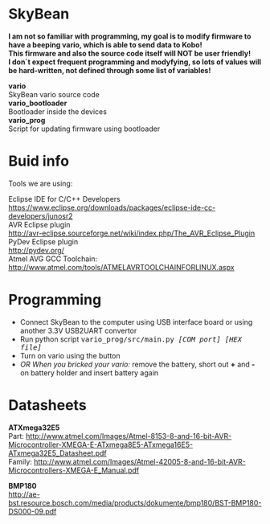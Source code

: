 SkyBean
=====
<b>I am not so familiar with programming, my goal is to modify firmware to have a beeping vario, which is able to send data to Kobo!</b><br>
<b>This firmware and also the source code itself will NOT be user friendly!</b><br>
<b>I don´t expect frequent programming and modyfying, so lots of values will be hard-written, not defined through some list of variables!</b><br>

<b>vario</b><br>
SkyBean vario source code<br>
<b>vario_bootloader</b><br>
Bootloader inside the devices<br>
<b>vario_prog</b><br>
Script for updating firmware using bootloader<br>


Buid info
=====

Tools we are using:

Eclipse IDE for C/C++ Developers<br>
https://www.eclipse.org/downloads/packages/eclipse-ide-cc-developers/junosr2<br>
AVR Eclipse plugin<br>
http://avr-eclipse.sourceforge.net/wiki/index.php/The_AVR_Eclipse_Plugin<br>
PyDev Eclipse plugin<br>
http://pydev.org/<br>
Atmel AVG GCC Toolchain:<br>
http://www.atmel.com/tools/ATMELAVRTOOLCHAINFORLINUX.aspx<br>

Programming
=====

<ul>
<li>Connect SkyBean to the computer using USB interface board or using another 3.3V USB2UART convertor</li>
<li>Run python script <tt>vario_prog/src/main.py <i>[COM port] [HEX file]</i></tt></li>
<li>Turn on vario using the button</li>
<li><i>OR When you bricked your vario:</i> remove the battery, short out <b>+</b> and <b>-</b> on battery holder and insert battery again</li>
</ul>


Datasheets
=====

<b>ATXmega32E5</b><br>
Part: http://www.atmel.com/Images/Atmel-8153-8-and-16-bit-AVR-Microcontroller-XMEGA-E-ATxmega8E5-ATxmega16E5-ATxmega32E5_Datasheet.pdf<br>
Family: http://www.atmel.com/Images/Atmel-42005-8-and-16-bit-AVR-Microcontrollers-XMEGA-E_Manual.pdf<br>

<b>BMP180</b><br>
http://ae-bst.resource.bosch.com/media/products/dokumente/bmp180/BST-BMP180-DS000-09.pdf<br>
